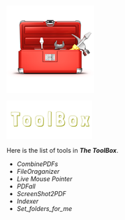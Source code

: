 ![The ToolBox](readme/27001-2-toolbox-hd.png)

![](readme/logo.png)

Here is the list of tools in ***The ToolBox***.

- *CombinePDFs*
- *FileOraganizer*
- *Live Mouse Pointer*
- *PDFall*
- *ScreenShot2PDF*
- *Indexer*
- *Set_folders_for_me*